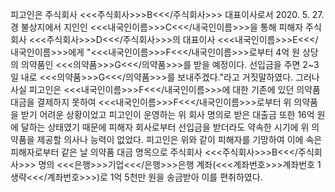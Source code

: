 피고인은 주식회사 <<<주식회사>>>B<<</주식회사>>> 대표이사로서 2020. 5. 27.경 불상지에서 지인인 <<<내국인이름>>>C<<</내국인이름>>>을 통해 피해자 주식회사 <<<주식회사>>>D<<</주식회사>>>의 대표이사 <<<내국인이름>>>E<<</내국인이름>>>에게 "<<<내국인이름>>>F<<</내국인이름>>>로부터 4억 원 상당의 의약품인 <<<의약품>>>G<<</의약품>>>를 받을 예정이다. 선입금을 주면 2~3일 내로 <<<의약품>>>G<<</의약품>>>를 보내주겠다."라고 거짓말하였다.
그러나 사실 피고인은 <<<내국인이름>>>F<<</내국인이름>>>에 대한 기존에 있던 의약품 대금을 결제하지 못하여 <<<내국인이름>>>F<<</내국인이름>>>로부터 위 의약품을 받기 어려운 상황이었고 피고인이 운영하는 위 회사 명의로 받은 대출금 또한 16억 원에 달하는 상태였기 때문에 피해자 회사로부터 선입금을 받더라도 약속한 시기에 위 의약품을 제공할 의사나 능력이 없었다.
피고인은 위와 같이 피해자를 기망하여 이에 속은 피해자로부터 같은 날 의약품 대금 명목으로 주식회사 <<<주식회사>>>B<<</주식회사>>> 명의 <<<은행>>>기업<<</은행>>>은행 계좌(<<<계좌번호>>>계좌번호 1 생략<<</계좌번호>>>)로 1억 5천만 원을 송금받아 이를 편취하였다.
